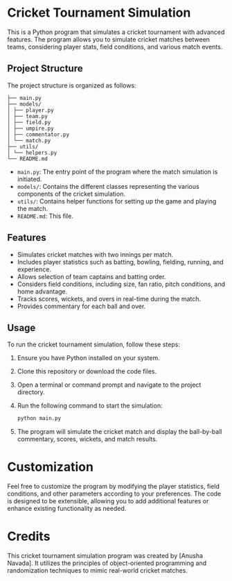 # Cricket Tournament Simulation

This is a Python program that simulates a cricket tournament with advanced features. The program allows you to simulate cricket matches between teams, considering player stats, field conditions, and various match events.

## Project Structure

The project structure is organized as follows:

```cricket_tournament/
├── main.py
├── models/
│ ├── player.py
│ ├── team.py
│ ├── field.py
│ ├── umpire.py
│ ├── commentator.py
│ └── match.py
├── utils/
│ └── helpers.py
└── README.md
```


- `main.py`: The entry point of the program where the match simulation is initiated.
- `models/`: Contains the different classes representing the various components of the cricket simulation.
- `utils/`: Contains helper functions for setting up the game and playing the match.
- `README.md`: This file.

## Features

- Simulates cricket matches with two innings per match.
- Includes player statistics such as batting, bowling, fielding, running, and experience.
- Allows selection of team captains and batting order.
- Considers field conditions, including size, fan ratio, pitch conditions, and home advantage.
- Tracks scores, wickets, and overs in real-time during the match.
- Provides commentary for each ball and over.

## Usage

To run the cricket tournament simulation, follow these steps:

1. Ensure you have Python installed on your system.
2. Clone this repository or download the code files.
3. Open a terminal or command prompt and navigate to the project directory.
4. Run the following command to start the simulation:

   ```bash
   python main.py

5. The program will simulate the cricket match and display the ball-by-ball commentary, scores, wickets, and match results.

# Customization
Feel free to customize the program by modifying the player statistics, field conditions, and other parameters according to your preferences. The code is designed to be extensible, allowing you to add additional features or enhance existing functionality as needed.

# Credits
This cricket tournament simulation program was created by [Anusha Navada]. It utilizes the principles of object-oriented programming and randomization techniques to mimic real-world cricket matches.